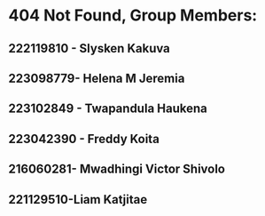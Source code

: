 # 404 Not Found, Group Members:
## 222119810 - Slysken Kakuva
## 223098779- Helena M Jeremia
## 223102849 - Twapandula Haukena
## 223042390 - Freddy Koita
## 216060281- Mwadhingi Victor Shivolo
## 221129510-Liam Katjitae
